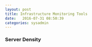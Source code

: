 ```yaml
---
layout: post
title: Infrastructure Monitoring Tools
date:   2016-07-31 08:50:39  
categories: sysadmin
---
```


### Server Density